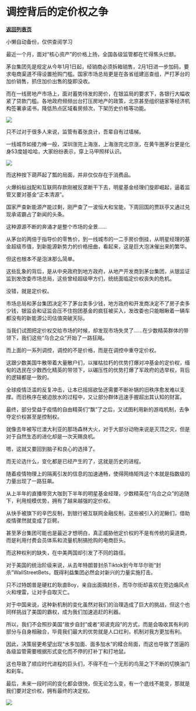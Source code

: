 # 调控背后的定价权之争

[**返回列表页**](/gzh/政事堂2019)

小懒自动备份，仅供查阅学习

最近一个月，面对“核心资产”的价格上扬，全国各级监管都在忙得焦头烂额。  

  

茅台集团先是规定从今年1月1日起，经销商必须拆箱销售，2月1日进一步加码，要求电商渠道不得设置抢购门槛。国家市场总局更是在各省组建巡查组，严打茅台的加价销售，抓住加价出售的旋即没收。

  

而在一线房地产市场上，面对蓄势待发的房价，在银监局的要求下，各银行大幅收紧了贷款门槛。各地政府频频出台打压房地产的政策，北京甚至组织链家等经济机构签署承诺书，降低热点区域看房频次，下架历史价格等功能。

  

![](https://mmbiz.qpic.cn/mmbiz_png/rxhS23yu8cOJSicSBPmtchZtQ7ZcaLD9l8r6hmAV9UxFADiaU4SGjfBBtquztrmb6NImH1CsxnzickzUVj04amicSQ/640?wx_fmt=png)

  

只不过对于很多人来说，监管有着张良计，吾辈自有过墙梯。

  

一线城市如接力棒一般，深圳涨完上海涨，上海涨完北京涨，在黄牛圈茅台更是化身53度娃哈哈，大家纷纷表示，穿上马甲照样认识。  

  

![](https://mmbiz.qpic.cn/mmbiz_png/rxhS23yu8cOJSicSBPmtchZtQ7ZcaLD9ljfEfuw7RMcC8TZ0hukICgvzE2Ituud8QP7aPjj4jLAcqP6R8wJSfKw/640?wx_fmt=png)

  

而这种按下葫芦起了瓢的局面，并非仅仅存在于消费品。

  

火爆蚂蚁战配和互联网存款刚被反垄断干下去，明星基金经理们旋即崛起，逼着监管又要对基金“正本清源”。

  

国家严查新能源产能过剩，刚严查了一波恒大和宝能，下周回国的贾跃亭又通过兑现承诺霸占了新闻的头条。

  

这种源源不断的奔涌才是整个市场的全景......  

  

从茅台的两倍于指导价的零售价，到一线城市的一二手房价倒挂，从明星经理的基金超级市值，到新能源新势力的价格扭曲，看起来，这是巨大泡沫催出来的繁华。  

  

但这也根本不是泡沫那么简单。  

  

这些乱象的背后，是从中央政府到地方政府，从地产开发商到茅台集团，从银监证监到发改委市场总局，这些曾经超级甲方们，统统面临定价权丧失的危机。

  

没错，就是定价权。  

  

市场总局和茅台集团决定不了茅台卖多少钱，地方政府和开发商决定不了房子卖多少钱，银监会和证监会压不住抱团基金的疯狂被买入，发改委也只能眼瞅着一辆车都没有的新能源公司估值突破天际。

  

当我们试图把定价权交给市场的时候，却发现市场失灵了......在少数精英群体的带领下，我们这些“乌合之众”开始了一路狂飚。

  

而上面的一系列调控，调控的不是价格，而是在调控中重夺定价权。

  

这跟少数美国牛散带着大量散户们，以摧枯拉朽的优势打爆对冲基金的定价权，缅甸的选民在少数西化精英的带领下，以碾压性的优势打爆了军政府的选举权，背后的逻辑都是一致的。

  

全球疫情泛滥的反复冲击，让本已摇摇欲坠还需要不断补锅的旧秩序愈发难以支撑。而旧秩序在被迫放水的过程中，又让部分群体迅速手握超出其认知的财富。

  

最终，部分受益于疫情的自由精英们“飘”了之后，又试图利用新的游戏机制，去争夺定价权甚至是控制权。

  

就像去年被写烂澳大利亚的那场森林大火，对于大部分动物来说是灭顶之灾，但是对于自然生态的进化却是一次天赐良机。  

  

嗯，这就又要回到脑子和良心的选择了。  

  

而无论选什么，变化都是已经产生的了，这就是历史的进程。

  

随着疫情物理上的隔离引发的信息的加速通畅，使得网络矩阵这个本就是指数级的力量出现了一路狂飙。

  

从上半年的直播带货大咖到下半年的明星基金经理，少数精英在“乌合之众”的追随下，利用规模优势，拥有了越来越强的定价权。

  

从快手被旗下的辛巴反制，到银行被互联网金融反制，这些被引入的泥鳅们，借助疫情骤然就变成了巨鳄。  

  

甚至茅台集团可能也是最近才想明白，真正威胁他定价权的不是有传统的渠道商，而是利用付费会员体系和流量机制搞抢购的电商巨头。  

  

而这种权利的缺失，在中美两国却引发了不同的路径。  

  

对于美国的统治阶级来说，从去年特朗普封杀Tiktok到今年华尔街“封杀”WallStreetBets，既得利益集团必然会对新兴的力量实施打击。

  

只不过特朗普是硬杠的耿直Boy，亲自出面搞封杀，而华尔街却喜欢在旁边煽风点火和埋雷，让对手自取灭亡。

  

对于中国来说，这种新机制的变化虽然对我们的治理造成了巨大的挑战，但这个也同样挑战了美国的霸权，成为我们加速追赶的利器。

  

所以，我们不会照抄美国“故步自封”或者“郑波克段”的方式，而是会吸收其有利的部分与自身相融合，毕竟我们最大的优势就是人口红利，机制对我方更加有利。

  

因此，决策层更希望出现“水多加面、面多加水”的糅合局面，而这也导致了苦逼的各级监管需要根据形式变化而不停的打补丁和打地鼠。

  

这也导致了顺应时代进程的巨头们，不得不在一个无形的鸟笼之下不断的切换油门和刹车。

  

最后，未来一段时间的变化都会很快，但无论怎么变，有一个底线不能变，那就是我们要对定价权，拥有最终的决定权。  

  

![](https://mmbiz.qpic.cn/mmbiz_jpg/rxhS23yu8cPp0iaKAfe0ZsWfgGcY72o9Nror8TicrtnlDsqzY7y4Kum4fM3X0FMEGlbvm9HvZUiaETSnLt4DHNLbQ/640?wx_fmt=jpeg)

